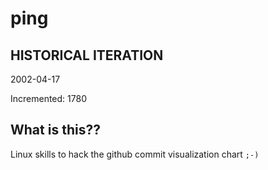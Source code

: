 # ping

## HISTORICAL ITERATION
2002-04-17

Incremented: 1780

## What is this?? 
Linux skills to hack the github commit visualization chart `;-)`

